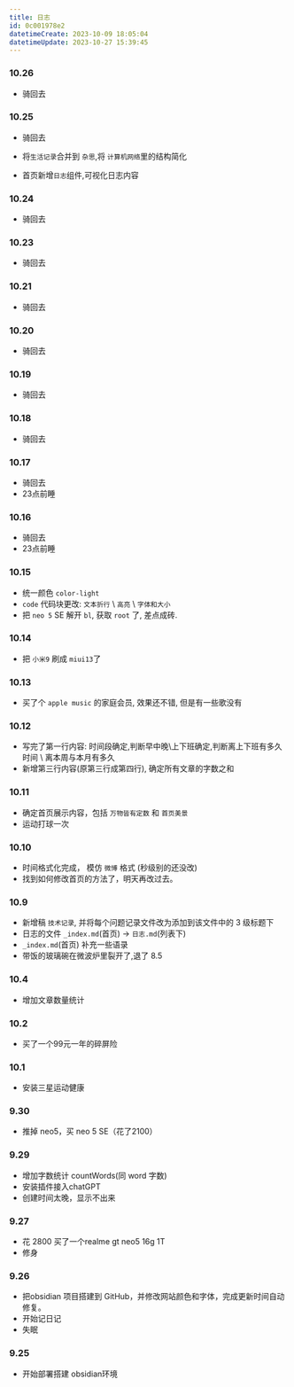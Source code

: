 ```yaml
---
title: 日志
id: 0c001978e2
datetimeCreate: 2023-10-09 18:05:04
datetimeUpdate: 2023-10-27 15:39:45
---
```

### 10.26

- 骑回去


### 10.25

- 骑回去

- 将`生活记录`合并到 `杂思`,将 `计算机网络`里的结构简化
- 首页新增`日志`组件,可视化日志内容


### 10.24

- 骑回去

### 10.23

- 骑回去


### 10.21
- 骑回去


### 10.20
- 骑回去

### 10.19
- 骑回去

### 10.18
- 骑回去

### 10.17
- 骑回去
- 23点前睡

### 10.16
- 骑回去
- 23点前睡

### 10.15
- 统一颜色 `color-light`
- `code` 代码块更改: `文本折行` \ `高亮` \ `字体和大小`
- 把 `neo 5` SE 解开 `bl`, 获取 `root` 了, 差点成砖. 

### 10.14
- 把 `小米9` 刷成 `miui13`了

### 10.13
- 买了个 `apple music` 的家庭会员, 效果还不错, 但是有一些歌没有
### 10.12
- 写完了第一行内容: 时间段确定,判断早中晚\上下班确定,判断离上下班有多久时间 \ 离本周与本月有多久
- 新增第三行内容(原第三行成第四行), 确定所有文章的字数之和


### 10.11
- 确定首页展示内容，包括 `万物皆有定数` 和 `首页美景`
- 运动打球一次
### 10.10
- 时间格式化完成， 模仿 `微博` 格式 (秒级别的还没改)
- 找到如何修改首页的方法了，明天再改过去。
### 10.9
- 新增稿 `技术记录`, 并将每个问题记录文件改为添加到该文件中的 3 级标题下
- 日志的文件 `_index.md`(首页) → `日志.md`(列表下)
- `_index.md`(首页) 补充一些语录
- 带饭的玻璃碗在微波炉里裂开了,退了 8.5
### 10.4
- 增加文章数量统计
### 10.2
- 买了一个99元一年的碎屏险
### 10.1
- 安装三星运动健康
### 9.30
- 推掉 neo5，买 neo 5 SE（花了2100）


### 9.29
- 增加字数统计 countWords(同 word 字数)
- 安装插件接入chatGPT
- 创建时间太晚，显示不出来


### 9.27
- 花 2800 买了一个realme gt neo5 16g 1T
- 修身
### 9.26
- 把obsidian 项目搭建到 GitHub，并修改网站颜色和字体，完成更新时间自动修复。
- 开始记日记
- 失眠
### 9.25
- 开始部署搭建 obsidian环境